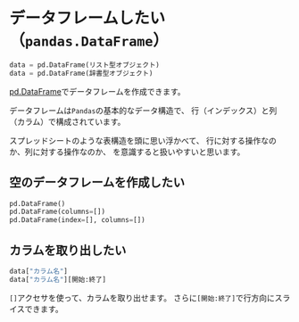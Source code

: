 # データフレームしたい（`pandas.DataFrame`）

```python
data = pd.DataFrame(リスト型オブジェクト)
data = pd.DataFrame(辞書型オブジェクト)
```

[pd.DataFrame](https://pandas.pydata.org/pandas-docs/stable/reference/api/pandas.DataFrame.html)でデータフレームを作成できます。

データフレームは``Pandas``の基本的なデータ構造で、
行（インデックス）と列（カラム）で構成されています。

スプレッドシートのような表構造を頭に思い浮かべて、
行に対する操作なのか、列に対する操作なのか、
を意識すると扱いやすいと思います。

## 空のデータフレームを作成したい

```python
pd.DataFrame()
pd.DataFrame(columns=[])
pd.DataFrame(index=[], columns=[])
```

## カラムを取り出したい

```python
data["カラム名"]
data["カラム名"][開始:終了]
```

``[]``アクセサを使って、カラムを取り出せます。
さらに``[開始:終了]``で行方向にスライスできます。
